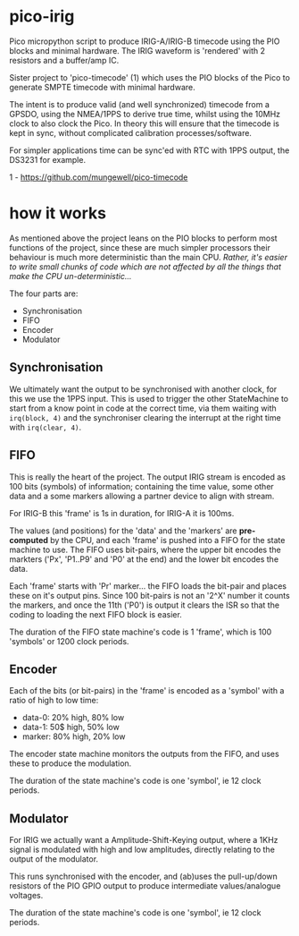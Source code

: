 # pico-irig
Pico micropython script to produce IRIG-A/IRIG-B timecode using the PIO blocks and
minimal hardware. The IRIG waveform is 'rendered' with 2 resistors and a buffer/amp
IC.

Sister project to 'pico-timecode' (1) which uses the PIO blocks of the Pico to generate 
SMPTE timecode with minimal hardware.

The intent is to produce valid (and well synchronized) timecode from a GPSDO, using the 
NMEA/1PPS to derive true time, whilst using the 10MHz clock to also clock the Pico. In 
theory this will ensure that the timecode is kept in sync, without complicated calibration
processes/software.

For simpler applications time can be sync'ed with RTC with 1PPS output, the DS3231 for 
example.

1 - https://github.com/mungewell/pico-timecode

# how it works

As mentioned above the project leans on the PIO blocks to perform most functions of
the project, since these are much simpler processors their behaviour is much more
deterministic than the main CPU. _Rather, it's easier to write small chunks of code
which are not affected by all the things that make the CPU un-deterministic..._

The four parts are:
* Synchronisation
* FIFO
* Encoder
* Modulator

## Synchronisation

We ultimately want the output to be synchronised with another clock, for this we 
use the 1PPS input. This is used to trigger the other StateMachine to start from 
a know point in code at the correct time, via them waiting with `irq(block, 4)`
and the synchroniser clearing the interrupt at the right time with `irq(clear, 4)`.

## FIFO

This is really the heart of the project. The output IRIG stream is encoded as 100
bits (symbols) of information; containing the time value, some other data and a
some markers allowing a partner device to align with stream.

For IRIG-B this 'frame' is 1s in duration, for IRIG-A it is 100ms.

The values (and positions) for the 'data' and the 'markers' are __pre-computed__
by the CPU, and each 'frame' is pushed into a FIFO for the state machine to
use. The FIFO uses bit-pairs, where the upper bit encodes the markters ('Px', 
'P1..P9' and 'P0' at the end) and the lower bit encodes the data.

Each 'frame' starts with 'Pr' marker... the FIFO loads the bit-pair and places
these on it's output pins. Since 100 bit-pairs is not an '2^X' number it counts
the markers, and once the 11th ('P0') is output it clears the ISR so that the
coding to loading the next FIFO block is easier.

The duration of the FIFO state machine's code is 1 'frame', which is 100 'symbols' 
or 1200 clock periods.

## Encoder

Each of the bits (or bit-pairs) in the 'frame' is encoded as a 'symbol' with a 
ratio of high to low time:

* data-0: 20% high, 80% low
* data-1: 50$ high, 50% low
* marker: 80% high, 20% low

The encoder state machine monitors the outputs from the FIFO, and uses these to
produce the modulation.

The duration of the state machine's code is one 'symbol', ie 12 clock periods.

## Modulator

For IRIG we actually want a Amplitude-Shift-Keying output, where a 1KHz signal
is modulated with high and low amplitudes, directly relating to the output of
the modulator.

This runs synchronised with the encoder, and (ab)uses the pull-up/down resistors
of the PIO GPIO output to produce intermediate values/analogue voltages.

The duration of the state machine's code is one 'symbol', ie 12 clock periods.
